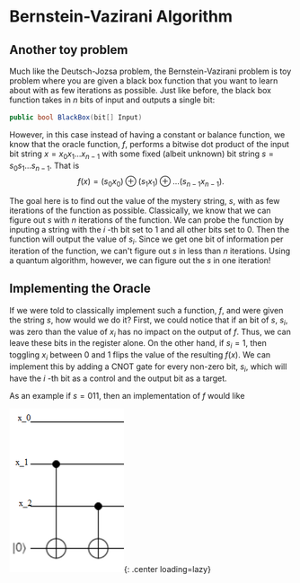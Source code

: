 # Bernstein-Vazirani Algorithm

## Another toy problem

Much like the Deutsch-Jozsa problem, the Bernstein-Vazirani problem is toy problem where you are given a black box function that you want to learn about with
as few iterations as possible. Just like before, the black box function takes in $n$
bits of input and outputs a single bit:

```c#
public bool BlackBox(bit[] Input)
```

However, in this case instead of having a constant or balance function, we know that the oracle function, $f$,
performs a bitwise dot product of the input bit string $x=x_0x_1...x_{n-1}$
with some fixed (albeit unknown) bit string $s=s_0s_1...s_{n-1}$.
That is
$$f(x)=(s_0x_0)\oplus (s_1x_1)\oplus...(s_{n-1}x_{n-1}).$$

The goal here is to find out the value of the mystery string, $s$,
with as few iterations of the function as possible. Classically, we know that we can figure out $s$
with $n$
iterations of the function. We can probe the function by inputing a string with the $i$
-th bit set to 1 and all other bits set to 0. Then the function will output the value of $s_i$.
Since we get one bit of information per iteration of the function, we can't figure out $s$
in less than $n$
iterations. Using a quantum algorithm, however, we can figure out the $s$ in one iteration!

## Implementing the Oracle

If we were told to classically implement such a function, $f$,
and were given the string $s$,
how would we do it? First, we could notice that if an bit of $s$,
$s_i$,
was zero than the value of $x_i$
has no impact on the output of $f$.
Thus, we can leave these bits in the register alone. On the other hand, if $s_i=1$,
then toggling $x_i$
between 0 and 1 flips the value of the resulting $f(x)$.
We can implement this by adding a CNOT gate for every non-zero bit, $s_i$,
which will have the $i$
-th bit as a control and the output bit as a target.

As an example if $s=011$, then an implementation of $f$ would like

![](images/bv-1.png){: .center loading=lazy}

